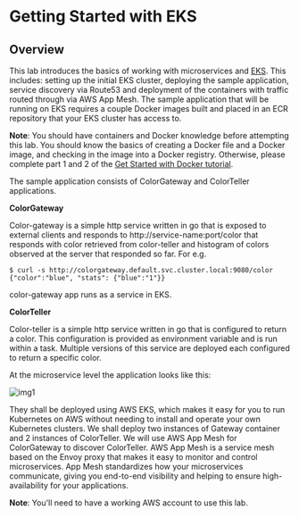 

# Getting Started with EKS

## Overview

This lab introduces the basics of working with microservices and [EKS](https://aws.amazon.com/eks/). This includes: setting up the initial EKS cluster, deploying the sample application, service discovery via Route53 and deployment of the containers with traffic routed through via AWS App Mesh. The sample application that will be running on EKS requires a couple Docker images built and placed in an ECR repository that your EKS cluster has access to.

**Note**: You should have containers and Docker knowledge before attempting this lab. You should know the basics of creating a Docker file and a Docker image, and checking in the image into a Docker registry. Otherwise, please complete part 1 and 2 of the [Get Started with Docker tutorial](https://docs.docker.com/get-started/).

The sample application consists of ColorGateway and ColorTeller applications. 

**ColorGateway**

Color-gateway is a simple http service written in go that is exposed to external clients and responds to http://service-name:port/color that responds with color retrieved from color-teller and histogram of colors observed at the server that responded so far. For e.g.

```
$ curl -s http://colorgateway.default.svc.cluster.local:9080/color
{"color":"blue", "stats": {"blue":"1"}}
```

color-gateway app runs as a service in EKS. 

**ColorTeller**

Color-teller is a simple http service written in go that is configured to return a color. This configuration is provided as environment variable and is run within a task. Multiple versions of this service are deployed each configured to return a specific color.

At the microservice level the application looks like this:

![img1]

[img1]:https://github.com/tohwsw/aws-ecs-workshop/blob/master/Lab1-Getting-Started-with-ECS/img/microservicesapp.png

They shall be deployed using AWS EKS, which makes it easy for you to run Kubernetes on AWS without needing to install and operate your own Kubernetes clusters. We shall deploy two instances of Gateway container and 2 instances of ColorTeller. We will use AWS App Mesh for ColorGateway to discover ColorTeller. AWS App Mesh is a service mesh based on the Envoy proxy that makes it easy to monitor and control microservices. App Mesh standardizes how your microservices communicate, giving you end-to-end visibility and helping to ensure high-availability for your applications. 


**Note**: 
You'll need to have a working AWS account to use this lab.

